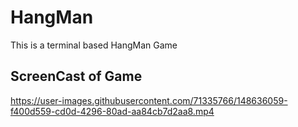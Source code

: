 # HangMan
This is a terminal based HangMan Game 
## ScreenCast of Game

https://user-images.githubusercontent.com/71335766/148636059-f400d559-cd0d-4296-80ad-aa84cb7d2aa8.mp4

